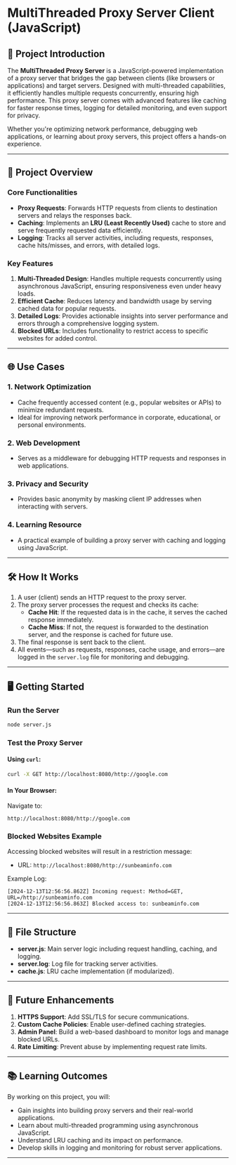 # MultiThreaded Proxy Server Client (JavaScript)

## 🌟 Project Introduction

The **MultiThreaded Proxy Server** is a JavaScript-powered implementation of a proxy server that bridges the gap between clients (like browsers or applications) and target servers. Designed with multi-threaded capabilities, it efficiently handles multiple requests concurrently, ensuring high performance. This proxy server comes with advanced features like caching for faster response times, logging for detailed monitoring, and even support for privacy.

Whether you're optimizing network performance, debugging web applications, or learning about proxy servers, this project offers a hands-on experience.

---

## 🚀 Project Overview

### Core Functionalities

- **Proxy Requests**: Forwards HTTP requests from clients to destination servers and relays the responses back.
- **Caching**: Implements an **LRU (Least Recently Used)** cache to store and serve frequently requested data efficiently.
- **Logging**: Tracks all server activities, including requests, responses, cache hits/misses, and errors, with detailed logs.

### Key Features

1. **Multi-Threaded Design**: Handles multiple requests concurrently using asynchronous JavaScript, ensuring responsiveness even under heavy loads.
2. **Efficient Cache**: Reduces latency and bandwidth usage by serving cached data for popular requests.
3. **Detailed Logs**: Provides actionable insights into server performance and errors through a comprehensive logging system.
4. **Blocked URLs**: Includes functionality to restrict access to specific websites for added control.

---

## 🌐 Use Cases

### 1. **Network Optimization**
   - Cache frequently accessed content (e.g., popular websites or APIs) to minimize redundant requests.
   - Ideal for improving network performance in corporate, educational, or personal environments.

### 2. **Web Development**
   - Serves as a middleware for debugging HTTP requests and responses in web applications.

### 3. **Privacy and Security**
   - Provides basic anonymity by masking client IP addresses when interacting with servers.

### 4. **Learning Resource**
   - A practical example of building a proxy server with caching and logging using JavaScript.

---

## 🛠️ How It Works

1. A user (client) sends an HTTP request to the proxy server.
2. The proxy server processes the request and checks its cache:
   - **Cache Hit**: If the requested data is in the cache, it serves the cached response immediately.
   - **Cache Miss**: If not, the request is forwarded to the destination server, and the response is cached for future use.
3. The final response is sent back to the client.
4. All events—such as requests, responses, cache usage, and errors—are logged in the `server.log` file for monitoring and debugging.

---

## 🖥️ Getting Started

### Run the Server
```bash
node server.js
```

### Test the Proxy Server
#### Using `curl`:
```bash
curl -X GET http://localhost:8080/http://google.com
```
#### In Your Browser:
Navigate to:
```
http://localhost:8080/http://google.com
```

### Blocked Websites Example
Accessing blocked websites will result in a restriction message:
- URL: `http://localhost:8080/http://sunbeaminfo.com`

Example Log:
```
[2024-12-13T12:56:56.862Z] Incoming request: Method=GET, URL=/http://sunbeaminfo.com
[2024-12-13T12:56:56.863Z] Blocked access to: sunbeaminfo.com
```

---

## 📁 File Structure
- **server.js**: Main server logic including request handling, caching, and logging.
- **server.log**: Log file for tracking server activities.
- **cache.js**: LRU cache implementation (if modularized).

---

## 🔗 Future Enhancements

1. **HTTPS Support**: Add SSL/TLS for secure communications.
2. **Custom Cache Policies**: Enable user-defined caching strategies.
3. **Admin Panel**: Build a web-based dashboard to monitor logs and manage blocked URLs.
4. **Rate Limiting**: Prevent abuse by implementing request rate limits.

---

## 📚 Learning Outcomes
By working on this project, you will:
- Gain insights into building proxy servers and their real-world applications.
- Learn about multi-threaded programming using asynchronous JavaScript.
- Understand LRU caching and its impact on performance.
- Develop skills in logging and monitoring for robust server applications.

---


